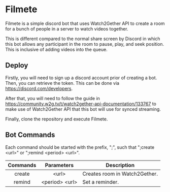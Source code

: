 # Filmete

Filmete is a simple discord bot that uses Watch2Gether API to create a room for a bunch of people in a server to watch videos together.

This is different compared to the normal share screen by Discord in which this bot allows any participant in the room to pause, play, and seek position. This is inclusive of adding videos into the queue.

## Deploy

Firstly, you will need to sign up a discord account prior of creating a bot. Then, you can retrieve the token. This can be done via https://discord.com/developers.

After that, you will need to follow the guide in https://community.w2g.tv/t/watch2gether-api-documentation/133767 to make use of Watch2Gether API that this bot will use for synced streaming.

Finally, clone the repository and execute Filmete.

## Bot Commands

Each command should be started with the prefix, ";", such that ";create \<url\>" or ";remind \<period\> \<url\>".

| Commands |     Parameters     | Description                   |
| :------: | :----------------: | ----------------------------- |
|  create  |      \<url\>       | Creates room in Watch2Gether. |
|  remind  | \<period\> \<url\> | Set a reminder.               |
